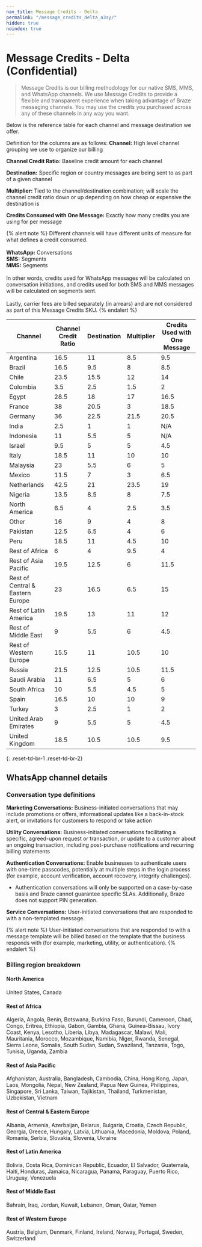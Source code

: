 ```yaml
---
nav_title: Message Credits - Delta
permalink: "/message_credits_delta_a3sy/"
hidden: true
noindex: true
---
```


# Message Credits - Delta (Confidential)

> Message Credits is our billing methodology for our native SMS, MMS, and WhatsApp channels. We use Message Credits to provide a flexible and transparent experience when taking advantage of Braze messaging channels. You may use the credits you purchased across any of these channels in any way you want.

Below is the reference table for each channel and message destination we offer.

Definition for the columns are as follows:
**Channel:** High level channel grouping we use to organize our billing

**Channel Credit Ratio:** Baseline credit amount for each channel

**Destination:** Specific region or country messages are being sent to as part of a given channel

**Multiplier:** Tied to the channel/destination combination; will scale the channel credit ratio down or up depending on how cheap or expensive the destination is

**Credits Consumed with One Message:** Exactly how many credits you are using for per message

{% alert note %}
Different channels will have different units of measure for what defines a credit consumed.<br><br>
<b>WhatsApp:</b> Conversations<br>
<b>SMS:</b> Segments<br>
<b>MMS:</b> Segments<br><br>
In other words, credits used for WhatsApp messages will be calculated on conversation initiations, and credits used for both SMS and MMS messages will be calculated on segments sent.
<br><br>
Lastly, carrier fees are billed separately (in arrears) and are not considered as part of this Message Credits SKU.
{% endalert %}

| Channel | Channel Credit Ratio | Destination | Multiplier | Credits Used with One Message | 
| --- | --- | --- | --- | --- |
| Argentina| 16.5 | 11 | 8.5 | 9.5 |
| Brazil | 16.5 | 9.5 | 8 | 8.5 |
| Chile | 23.5| 15.5 | 12 | 14 |
| Colombia | 3.5 | 2.5 | 1.5 | 2 |
| Egypt | 28.5 | 18 | 17 | 16.5 |
| France | 38| 20.5 | 3 | 18.5 |
| Germany | 36| 22.5 | 21.5 | 20.5 |
| India | 2.5 | 1 | 1 | N/A |
| Indonesia | 11 | 5.5 | 5 | N/A |
| Israel | 9.5 | 5 | 5 | 4.5 |
| Italy | 18.5 | 11 | 10 | 10 |
| Malaysia | 23 | 5.5 | 6 | 5 |
| Mexico | 11.5 | 7 | 3 | 6.5 |
| Netherlands | 42.5 | 21 | 23.5 | 19 |
| Nigeria | 13.5 | 8.5 | 8 | 7.5 |
| North America | 6.5 | 4| 2.5 | 3.5 |
| Other | 16 | 9 | 4 | 8 |
| Pakistan | 12.5 | 6.5 | 4 | 6 |
| Peru | 18.5 | 11 | 4.5 | 10 |
| Rest of Africa | 6 | 4 | 9.5 | 4 |
| Rest of Asia Pacific | 19.5 | 12.5 | 6 | 11.5 |
| Rest of Central & Eastern Europe | 23 | 16.5| 6.5 | 15 |
| Rest of Latin America | 19.5 | 13 | 11 | 12 |
| Rest of Middle East | 9 | 5.5 | 6 | 4.5 |
| Rest of Western Europe | 15.5 | 11 | 10.5 | 10 |
| Russia | 21.5 | 12.5 | 10.5 | 11.5 |
| Saudi Arabia | 11 | 6.5 | 5 | 6 |
| South Africa | 10 | 5.5 | 4.5 | 5 |
| Spain | 16.5 | 10 | 10 | 9 |
| Turkey | 3 | 2.5 | 1 | 2 |
| United Arab Emirates | 9 | 5.5 | 5 | 4.5 |
| United Kingdom | 18.5 | 10.5 | 10.5 | 9.5 |
{: .reset-td-br-1 .reset-td-br-2}

## WhatsApp channel details

### Conversation type definitions

**Marketing Conversations:** Business-initiated conversations that may include promotions or offers, informational updates like a back-in-stock alert, or invitations for customers to respond or take action

**Utility Conversations:** Business-initiated conversations facilitating a specific, agreed-upon request or transaction, or update to a customer about an ongoing transaction, including post-purchase notifications and recurring billing statements

**Authentication Conversations:** Enable businesses to authenticate users with one-time passcodes, potentially at multiple steps in the login process (for example, account verification, account recovery, integrity challenges). 
* Authentication conversations will only be supported on a case-by-case basis and Braze cannot guarantee specific SLAs. Additionally, Braze does not support PIN generation. 

**Service Conversations:** User-initiated conversations that are responded to with a non-templated
message. 

{% alert note %}
User-initiated conversations that are responded to with a message template will be billed based on the template that the business responds with (for example, marketing, utility, or authentication).
{% endalert %}

### Billing region breakdown

#### North America
United States, Canada

#### Rest of Africa
Algeria, Angola, Benin, Botswana, Burkina Faso, Burundi, Cameroon, Chad, Congo, Eritrea, Ethiopia, Gabon, Gambia, Ghana,  Guinea-Bissau, Ivory Coast, Kenya, Lesotho, Liberia, Libya,
Madagascar, Malawi, Mali, Mauritania, Morocco, Mozambique, Namibia, Niger, Rwanda, Senegal, Sierra Leone, Somalia, South Sudan, Sudan, Swaziland, Tanzania, Togo, Tunisia, Uganda, Zambia

#### Rest of Asia Pacific
Afghanistan, Australia, Bangladesh, Cambodia, China, Hong Kong, Japan, Laos, Mongolia, Nepal, New Zealand, Papua New Guinea, Philippines, Singapore, Sri Lanka, Taiwan, Tajikistan, Thailand,
Turkmenistan, Uzbekistan, Vietnam

#### Rest of Central & Eastern Europe
Albania, Armenia, Azerbaijan, Belarus, Bulgaria, Croatia, Czech Republic, Georgia, Greece, Hungary, Latvia, Lithuania, Macedonia, Moldova, Poland, Romania, Serbia, Slovakia, Slovenia, Ukraine

#### Rest of Latin America
Bolivia, Costa Rica, Dominican Republic, Ecuador, El Salvador,
Guatemala, Haiti, Honduras, Jamaica, Nicaragua, Panama, Paraguay, Puerto Rico, Uruguay, Venezuela

#### Rest of Middle East
Bahrain, Iraq, Jordan, Kuwait, Lebanon, Oman, Qatar, Yemen

#### Rest of Western Europe
Austria, Belgium, Denmark, Finland, Ireland, Norway, Portugal, Sweden, Switzerland

